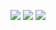 ![](https://media.giphy.com/media/vVzH2XY3Y0Ar6/giphy.gif) ![](https://media.giphy.com/media/vVzH2XY3Y0Ar6/giphy.gif) ![](https://media.giphy.com/media/vVzH2XY3Y0Ar6/giphy.gif)



